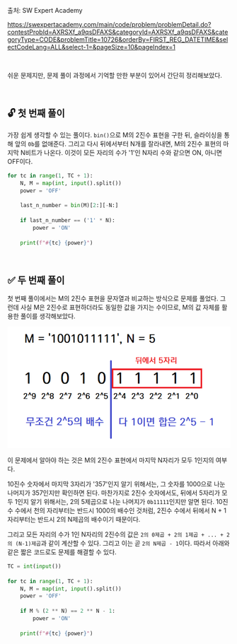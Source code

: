 출처: SW Expert Academy

https://swexpertacademy.com/main/code/problem/problemDetail.do?contestProbId=AXRSXf_a9qsDFAXS&categoryId=AXRSXf_a9qsDFAXS&categoryType=CODE&problemTitle=10726&orderBy=FIRST_REG_DATETIME&selectCodeLang=ALL&select-1=&pageSize=10&pageIndex=1

<br>

쉬운 문제지만, 문제 풀이 과정에서 기억할 만한 부분이 있어서 간단히 정리해보았다.

<br>

## 🔓 첫 번째 풀이

가장 쉽게 생각할 수 있는 풀이다. `bin()`으로 M의 2진수 표현을 구한 뒤, 슬라이싱을 통해 앞의 `0b`를 없애준다. 그리고 다시 뒤에서부터 N개를 잘라내면, M의 2진수 표현의 마지막 N비트가 나온다. 이것이 모든 자리의 수가 '1'인 N자리 수와 같으면 ON, 아니면 OFF이다.

```python
for tc in range(1, TC + 1):
    N, M = map(int, input().split())
    power = 'OFF'

    last_n_number = bin(M)[2:][-N:]

    if last_n_number == ('1' * N):
        power = 'ON'

    print(f"#{tc} {power}")
```

<br>

## ✅ 두 번째 풀이

첫 번째 풀이에서는 M의 2진수 표현을 문자열과 비교하는 방식으로 문제를 풀었다. 그런데 사실 M은 2진수로 표현하더라도 동일한 값을 가지는 수이므로, M의 값 자체를 활용한 풀이를 생각해보았다.

<p align="center">
  <img src="../algorithm.assets/swea10726.png" />
</p>


이 문제에서 알아야 하는 것은 M의 2진수 표현에서 마지막 N자리가 모두 1인지의 여부다. 

10진수 숫자에서 마지막 3자리가 '357'인지 알기 위해서는, 그 숫자를 1000으로 나눈 나머지가 357인지만 확인하면 된다. 마찬가지로 2진수 숫자에서도, 뒤에서 5자리가 모두 1인지 알기 위해서는, 2의 5제곱으로 나눈 나머지가 `0b11111`인지만 알면 된다. 10진수 수에서 천의 자리부터는 반드시 1000의 배수인 것처럼, 2진수 수에서 뒤에서 N + 1자리부터는 반드시 2의 N제곱의 배수이기 때문이다.

그리고 모든 자리의 수가 1인 N자리의 2진수의 값은 `2의 0제곱 + 2의 1제곱 + ... + 2의 (N-1)제곱`과 같이 계산할 수 있다. 그리고 이는 곧 `2의 N제곱 - 1`이다. 따라서 아래와 같은 짧은 코드로도 문제를 해결할 수 있다.

```python
TC = int(input())

for tc in range(1, TC + 1):
    N, M = map(int, input().split())
    power = 'OFF'

    if M % (2 ** N) == 2 ** N - 1:
        power = 'ON'

    print(f"#{tc} {power}")
```

